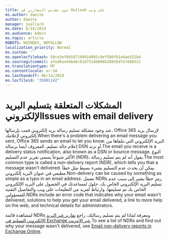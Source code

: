 ```yaml
---
title: دون تقديم التقارير في Outlook على ويب
ms.author: daeite
author: daeite
manager: joallard
ms.date: 6/14/2019
ms.audience: Admin
ms.topic: article
ROBOTS: NOINDEX, NOFOLLOW
localization_priority: Normal
ms.custom: ''
ms.openlocfilehash: 50ce3ef6b507199914992c9ef580fb14dae552bd
ms.sourcegitcommit: efed0ae44bd6c61d751dd008b2885bd7e7d86521
ms.translationtype: MT
ms.contentlocale: ar-SA
ms.lasthandoff: 06/14/2019
ms.locfileid: "35001142"
---
```

# <a name="issues-with-email-delivery"></a><span data-ttu-id="31f37-102">المشكلات المتعلقة بتسليم البريد الإلكتروني</span><span class="sxs-lookup"><span data-stu-id="31f37-102">Issues with email delivery</span></span>

<span data-ttu-id="31f37-103">عند وجود مشكلة تسليم رسالة بريد إلكتروني قمت بإرسالها، Office 365 لإرسال بريد إلكتروني لإعلامك.</span><span class="sxs-lookup"><span data-stu-id="31f37-103">When there's a problem delivering an email message you sent, Office 365 sends an email to let you know.</span></span> <span data-ttu-id="31f37-104">البريد الإلكتروني التي تتلقاها من إعلام حالة تسليم، المعروف أيضا برسالة DSN أو ترتد.</span><span class="sxs-lookup"><span data-stu-id="31f37-104">The email you receive is a delivery status notification, also known as a DSN or bounce message.</span></span> <span data-ttu-id="31f37-105">النوع الأكثر شيوعاً يسمى تقرير عدم التسليم (NDR)، يقول أنه لم يتم تسليم رسالة.</span><span class="sxs-lookup"><span data-stu-id="31f37-105">The most common type is called a non-delivery report (NDR), which tells you that a message wasn't delivered.</span></span> <span data-ttu-id="31f37-106">يمكن أن يحدث عدم التسليم بشيء بسيط مثل خطأ مطبعي في عنوان البريد إلكتروني.</span><span class="sxs-lookup"><span data-stu-id="31f37-106">Non-delivery can be caused by something as simple as a typo in an email address.</span></span> <span data-ttu-id="31f37-107">تشمل NDRs رمز خطأ يشير إلى سبب عدم تسليم البريد الإلكتروني الخاص بك، حلول لمساعدتك في الحصول على البريد الإلكتروني الخاص بك تم تسليمها، وارتباط لمزيد من التعليمات على ويب والتفاصيل التقنية للمسؤولين.</span><span class="sxs-lookup"><span data-stu-id="31f37-107">NDRs include an error code that indicates why your email wasn't delivered, solutions to help you get your email delivered, a link to more help on the web, and technical details for administrators.</span></span>

<span data-ttu-id="31f37-108">لمشاهدة قائمة NDRs ومعرفة لماذا لم يتم تسليم رسالتك، راجع [تقارير غير البريد الإلكتروني التسليم في Exchange عبر الإنترنت](https://docs.microsoft.com/exchange/mail-flow-best-practices/non-delivery-reports-in-exchange-online/non-delivery-reports-in-exchange-online).</span><span class="sxs-lookup"><span data-stu-id="31f37-108">To see a list of NDRs and find out why your message wasn't delivered, see [Email non-delivery reports in Exchange Online](https://docs.microsoft.com/exchange/mail-flow-best-practices/non-delivery-reports-in-exchange-online/non-delivery-reports-in-exchange-online).</span></span>